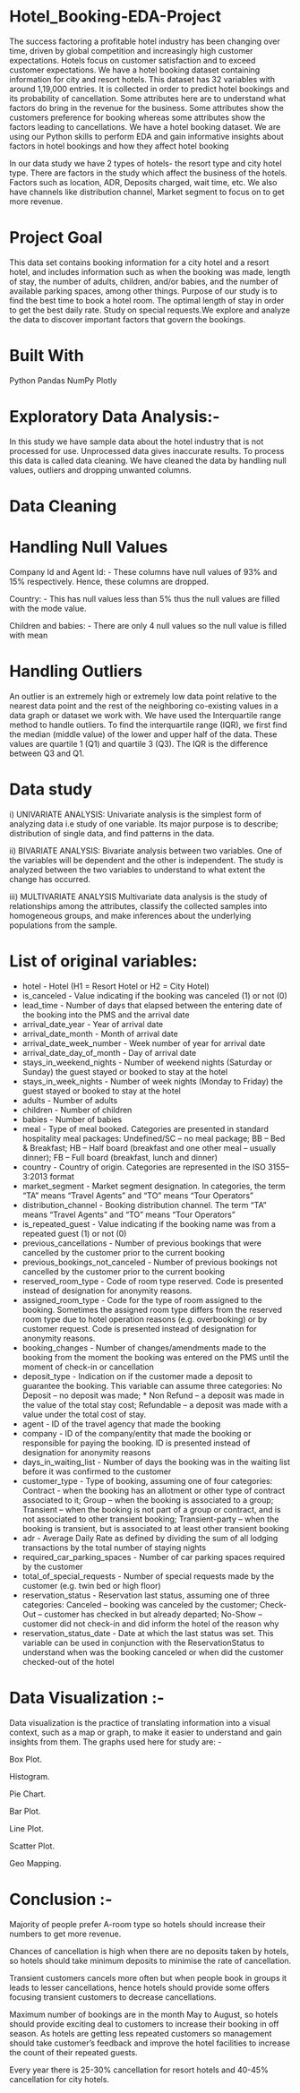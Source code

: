 # Hotel_Booking-EDA-Project

The success factoring a profitable hotel industry has been changing over time, driven by global competition and increasingly high customer expectations. Hotels focus on customer satisfaction and to exceed customer expectations. We have a hotel booking dataset containing information for city and resort hotels. This dataset has 32 variables with around 1,19,000 entries. It is collected in order to predict hotel bookings and its probability of cancellation. Some attributes here are to understand what factors do bring in the revenue for the business. Some attributes show the customers preference for booking whereas some attributes show the factors leading to cancellations. We have a hotel booking dataset. We are using our Python skills to perform EDA and gain informative insights about factors in hotel bookings and how they affect hotel booking

In our data study we have 2 types of hotels- the resort type and city hotel type. There are factors in the study which affect the business of the hotels. Factors such as location, ADR, Deposits charged, wait time, etc. We also have channels like distribution channel, Market segment to focus on to get more revenue.

# Project Goal
This data set contains booking information for a city hotel and a resort hotel, and includes information such as when the booking was made, length of stay, the number of adults, children, and/or babies, and the number of available parking spaces, among other things. Purpose of our study is to find the best time to book a hotel room. The optimal length of stay in order to get the best daily rate. Study on special requests.We explore and analyze the data to discover important factors that govern the bookings.

# Built With
Python
Pandas
NumPy
Plotly

# Exploratory Data Analysis:-
In this study we have sample data about the hotel industry that is not processed for use. Unprocessed data gives inaccurate results. To process this data is called data cleaning. We have cleaned the data by handling null values, outliers and dropping unwanted columns.

# Data Cleaning
# Handling Null Values
Company Id and Agent Id: - These columns have null values of 93% and 15% respectively. Hence, these columns are dropped.

Country: - This has null values less than 5% thus the null values are filled with the mode value.

Children and babies: - There are only 4 null values so the null value is filled with mean

# Handling Outliers
An outlier is an extremely high or extremely low data point relative to the nearest data point and the rest of the neighboring co-existing values in a data graph or dataset we work with. We have used the Interquartile range method to handle outliers. To find the interquartile range (IQR), ​we first find the median (middle value) of the lower and upper half of the data. These values are quartile 1 (Q1) and quartile 3 (Q3). The IQR is the difference between Q3 and Q1.

# Data study
i) UNIVARIATE ANALYSIS: Univariate analysis is the simplest form of analyzing data i.e study of one variable. Its major purpose is to describe; distribution of single data, and find patterns in the data.

ii) BIVARIATE ANALYSIS: Bivariate analysis between two variables. One of the variables will be dependent and the other is independent. The study is analyzed between the two variables to understand to what extent the change has occurred.

iii) MULTIVARIATE ANALYSIS Multivariate data analysis is the study of relationships among the attributes, classify the collected samples into homogeneous groups, and make inferences about the underlying populations from the sample.

# List of original variables:
* hotel - Hotel (H1 = Resort Hotel or H2 = City Hotel)
* is_canceled - Value indicating if the booking was canceled (1) or not (0)
* lead_time - Number of days that elapsed between the entering date of the booking into the PMS and the arrival date
* arrival_date_year - Year of arrival date
* arrival_date_month - Month of arrival date
* arrival_date_week_number - Week number of year for arrival date
* arrival_date_day_of_month - Day of arrival date
* stays_in_weekend_nights - Number of weekend nights (Saturday or Sunday) the guest stayed or booked to stay at the hotel
* stays_in_week_nights - Number of week nights (Monday to Friday) the guest stayed or booked to stay at the hotel
* adults - Number of adults
* children - Number of children
* babies - Number of babies
* meal - Type of meal booked. Categories are presented in standard hospitality meal packages: Undefined/SC – no meal package; BB – Bed & Breakfast; HB – Half board       (breakfast and one other meal – usually dinner); FB – Full board (breakfast, lunch and dinner)
* country - Country of origin. Categories are represented in the ISO 3155–3:2013 format
* market_segment - Market segment designation. In categories, the term “TA” means “Travel Agents” and “TO” means “Tour Operators”
* distribution_channel - Booking distribution channel. The term “TA” means “Travel Agents” and “TO” means “Tour Operators”
* is_repeated_guest - Value indicating if the booking name was from a repeated guest (1) or not (0)
* previous_cancellations - Number of previous bookings that were cancelled by the customer prior to the current booking
* previous_bookings_not_canceled - Number of previous bookings not cancelled by the customer prior to the current booking
* reserved_room_type - Code of room type reserved. Code is presented instead of designation for anonymity reasons.
* assigned_room_type - Code for the type of room assigned to the booking. Sometimes the assigned room type differs from the reserved room type due to hotel operation     reasons (e.g. overbooking) or by customer request. Code is presented instead of designation for anonymity reasons.
* booking_changes - Number of changes/amendments made to the booking from the moment the booking was entered on the PMS until the moment of check-in or cancellation
* deposit_type - Indication on if the customer made a deposit to guarantee the booking. This variable can assume three categories: No Deposit – no deposit was made;   * Non   Refund – a deposit was made in the value of the total stay cost; Refundable – a deposit was made with a value under the total cost of stay.
* agent - ID of the travel agency that made the booking
* company - ID of the company/entity that made the booking or responsible for paying the booking. ID is presented instead of designation for anonymity reasons
* days_in_waiting_list - Number of days the booking was in the waiting list before it was confirmed to the customer
* customer_type - Type of booking, assuming one of four categories: Contract - when the booking has an allotment or other type of contract associated to it; Group –     when the booking is associated to a group; Transient – when the booking is not part of a group or contract, and is not associated to other transient booking;           Transient-party – when the booking is transient, but is associated to at least other transient booking
* adr - Average Daily Rate as defined by dividing the sum of all lodging transactions by the total number of staying nights
* required_car_parking_spaces - Number of car parking spaces required by the customer
* total_of_special_requests - Number of special requests made by the customer (e.g. twin bed or high floor)
* reservation_status - Reservation last status, assuming one of three categories: Canceled – booking was canceled by the customer; Check-Out – customer has checked in   but already departed; No-Show – customer did not check-in and did inform the hotel of the reason why
* reservation_status_date - Date at which the last status was set. This variable can be used in conjunction with the ReservationStatus to understand when was the         booking canceled or when did the customer checked-out of the hotel

# Data Visualization :-
Data visualization is the practice of translating information into a visual context, such as a map or graph, to make it easier to understand and gain insights from them. The graphs used here for study are: -

Box Plot.

Histogram.

Pie Chart.

Bar Plot.

Line Plot.

Scatter Plot.

Geo Mapping.

# Conclusion :-
Majority of people prefer A-room type so hotels should increase their numbers to get more revenue.

Chances of cancellation is high when there are no deposits taken by hotels, so hotels should take minimum deposits to minimise the rate of cancellation.

Transient customers cancels more often but when people book in groups it leads to lesser cancellations, hence hotels should provide some offers focusing transient customers to decrease cancellations.

Maximum number of bookings are in the month May to August, so hotels should provide exciting deal to customers to increase their booking in off season. As hotels are getting less repeated customers so management should take customer’s feedback and improve the hotel facilities to increase the count of their repeated guests.

Every year there is 25-30% cancellation for resort hotels and 40-45% cancellation for city hotels.
